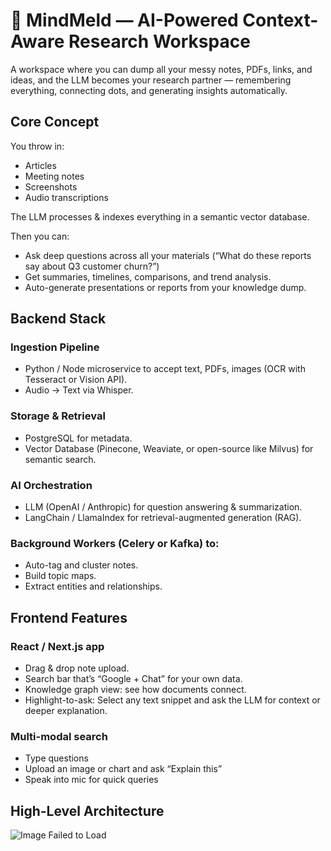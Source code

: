 # 🧠 MindMeld — AI-Powered Context-Aware Research Workspace

A workspace where you can dump all your messy notes, PDFs, links, and ideas, and the LLM becomes your research partner — remembering everything, connecting dots, and generating insights automatically.

## Core Concept

You throw in:
- Articles
- Meeting notes
- Screenshots
- Audio transcriptions

The LLM processes & indexes everything in a semantic vector database.

Then you can:
- Ask deep questions across all your materials (“What do these reports say about Q3 customer churn?”)
- Get summaries, timelines, comparisons, and trend analysis.
- Auto-generate presentations or reports from your knowledge dump.

## Backend Stack

### Ingestion Pipeline

- Python / Node microservice to accept text, PDFs, images (OCR with Tesseract or Vision API).
- Audio → Text via Whisper.

### Storage & Retrieval

- PostgreSQL for metadata.
- Vector Database (Pinecone, Weaviate, or open-source like Milvus) for semantic search.

### AI Orchestration
- LLM (OpenAI / Anthropic) for question answering & summarization.
- LangChain / LlamaIndex for retrieval-augmented generation (RAG).

### Background Workers (Celery or Kafka) to:

- Auto-tag and cluster notes.
- Build topic maps.
- Extract entities and relationships.

## Frontend Features

### React / Next.js app
- Drag & drop note upload.
- Search bar that’s “Google + Chat” for your own data.
- Knowledge graph view: see how documents connect.
- Highlight-to-ask: Select any text snippet and ask the LLM for context or deeper explanation.

### Multi-modal search
- Type questions
- Upload an image or chart and ask “Explain this”
- Speak into mic for quick queries

## High-Level Architecture

![Image Failed to Load](/Users/raymondguo/Desktop/ComputerDSProjects/llmApps/researchfinder/images/architecture.png)